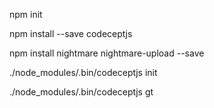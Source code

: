 npm init

npm install --save codeceptjs

npm install nightmare nightmare-upload --save

./node_modules/.bin/codeceptjs init

./node_modules/.bin/codeceptjs gt